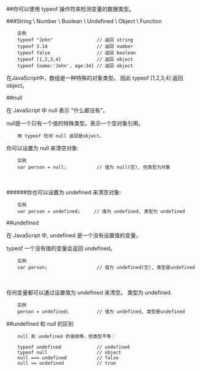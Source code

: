 ##你可以使用 typeof 操作符来检测变量的数据类型。

###String \ Number \ Boolean \ Undefined \ Object \ Function

		实例
		typeof "John"                // 返回 string 
		typeof 3.14                  // 返回 number
		typeof false                 // 返回 boolean
		typeof [1,2,3,4]             // 返回 object
		typeof {name:'John', age:34} // 返回 object

 在JavaScript中，数组是一种特殊的对象类型。 因此 typeof [1,2,3,4] 返回 object。 

##null

在 JavaScript 中 null 表示 "什么都没有"。

null是一个只有一个值的特殊类型。表示一个空对象引用。

		用 typeof 检测 null 返回是object。

你可以设置为 null 来清空对象:
		
		实例
		var person = null;           // 值为 null(空), 但类型为对象

<br><br>
######你也可以设置为 undefined 来清空对象:
	
		实例
		var person = undefined;     // 值为 undefined, 类型为 undefined



##undefined

在 JavaScript 中, undefined 是一个没有设置值的变量。

typeof 一个没有值的变量会返回 undefined。
	
		实例
		var person;                  // 值为 undefined(空), 类型是undefined

<br><br>
任何变量都可以通过设置值为 undefined 来清空。 类型为 undefined.
		
		实例
		person = undefined;          // 值为 undefined, 类型是undefined


##undefined 和 null 的区别
		
		null 和 undefined 的值相等，但类型不等：
		
		typeof undefined             // undefined
		typeof null                  // object
		null === undefined           // false
		null == undefined            // true